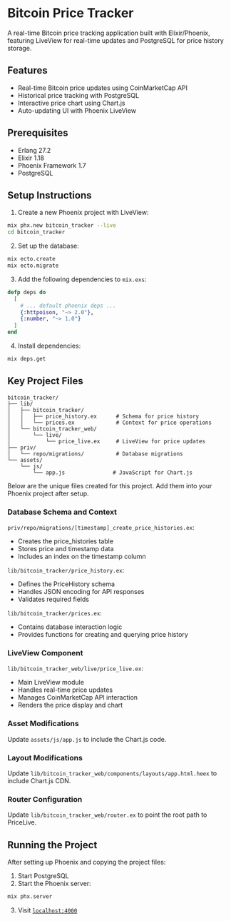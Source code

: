 # Bitcoin Price Tracker

A real-time Bitcoin price tracking application built with Elixir/Phoenix, featuring LiveView for real-time updates and PostgreSQL for price history storage.

## Features
- Real-time Bitcoin price updates using CoinMarketCap API
- Historical price tracking with PostgreSQL
- Interactive price chart using Chart.js
- Auto-updating UI with Phoenix LiveView

## Prerequisites
- Erlang 27.2
- Elixir 1.18
- Phoenix Framework 1.7
- PostgreSQL

## Setup Instructions

1. Create a new Phoenix project with LiveView:
```bash
mix phx.new bitcoin_tracker --live
cd bitcoin_tracker
```

2. Set up the database:
```bash
mix ecto.create
mix ecto.migrate
```

3. Add the following dependencies to `mix.exs`:
```elixir
defp deps do
  [
    # ... default phoenix deps ...
    {:httpoison, "~> 2.0"},
    {:number, "~> 1.0"}
  ]
end
```

4. Install dependencies:
```bash
mix deps.get
```

## Key Project Files
```
bitcoin_tracker/
├── lib/
│   ├── bitcoin_tracker/
│   │   ├── price_history.ex      # Schema for price history
│   │   └── prices.ex             # Context for price operations
│   └── bitcoin_tracker_web/
│       └── live/
│           └── price_live.ex     # LiveView for price updates
├── priv/
│   └── repo/migrations/          # Database migrations
└── assets/
    └── js/
        └── app.js               # JavaScript for Chart.js
```

Below are the unique files created for this project. Add them into your Phoenix project after setup.

### Database Schema and Context
`priv/repo/migrations/[timestamp]_create_price_histories.ex`:
- Creates the price_histories table
- Stores price and timestamp data
- Includes an index on the timestamp column

`lib/bitcoin_tracker/price_history.ex`:
- Defines the PriceHistory schema
- Handles JSON encoding for API responses
- Validates required fields

`lib/bitcoin_tracker/prices.ex`:
- Contains database interaction logic
- Provides functions for creating and querying price history

### LiveView Component
`lib/bitcoin_tracker_web/live/price_live.ex`:
- Main LiveView module
- Handles real-time price updates
- Manages CoinMarketCap API interaction
- Renders the price display and chart

### Asset Modifications
Update `assets/js/app.js` to include the Chart.js code.

### Layout Modifications
Update `lib/bitcoin_tracker_web/components/layouts/app.html.heex` to include Chart.js CDN.

### Router Configuration
Update `lib/bitcoin_tracker_web/router.ex` to point the root path to PriceLive.

## Running the Project

After setting up Phoenix and copying the project files:

1. Start PostgreSQL
2. Start the Phoenix server:
```bash
mix phx.server
```
3. Visit [`localhost:4000`](http://localhost:4000)
